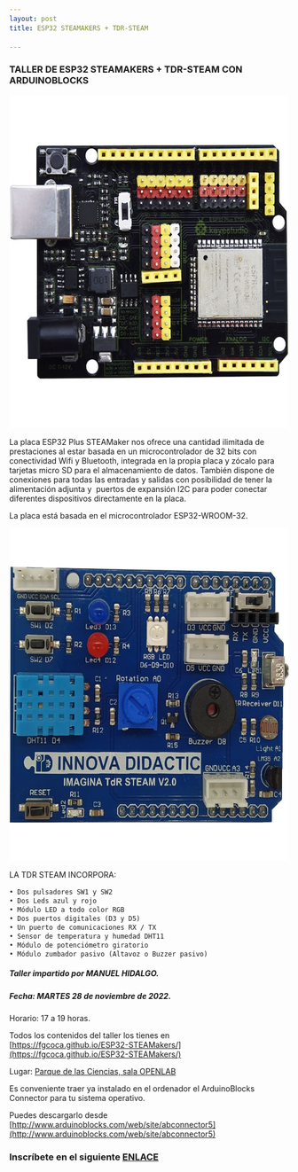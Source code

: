 ```yaml
---
layout: post
title: ESP32 STEAMAKERS + TDR-STEAM

---
```

### TALLER DE ESP32 STEAMAKERS + TDR-STEAM CON ARDUINOBLOCKS
<p align="center" >
<img src="/images/placa1.jpg" width="600" height="600"/>

</p>


La placa ESP32 Plus STEAMaker nos ofrece una cantidad ilimitada de prestaciones al estar basada en un microcontrolador de 32 bits con conectividad Wifi y Bluetooth, integrada en la propia placa y zócalo para tarjetas micro SD para el almacenamiento de datos. También dispone de conexiones para todas las entradas y salidas con posibilidad de tener la alimentación adjunta y  puertos de expansión I2C para poder conectar diferentes dispositivos directamente en la placa.

La placa está basada en el microcontrolador ESP32-WROOM-32.






<p align="center" >
<img src="/images/placa2.jpg" width="600" height="600"/>
</p>


LA TDR STEAM INCORPORA:


    • Dos pulsadores SW1 y SW2
    • Dos Leds azul y rojo
    • Módulo LED a todo color RGB
    • Dos puertos digitales (D3 y D5)
    • Un puerto de comunicaciones RX / TX
    • Sensor de temperatura y humedad DHT11
    • Módulo de potenciómetro giratorio 
    • Módulo zumbador pasivo (Altavoz o Buzzer pasivo)




##### Taller impartido por MANUEL HIDALGO.

##### Fecha: MARTES 28 de noviembre de 2022.


Horario: 17 a 19 horas.

Todos los contenidos del taller los tienes en [https://fgcoca.github.io/ESP32-STEAMakers/](https://fgcoca.github.io/ESP32-STEAMakers/)



Lugar: [Parque de las Ciencias, sala OPENLAB](https://goo.gl/maps/aQC1afhE8HR9uaVx8)


Es conveniente traer ya instalado en el ordenador el ArduinoBlocks Connector para tu sistema operativo.

Puedes descargarlo desde [http://www.arduinoblocks.com/web/site/abconnector5](http://www.arduinoblocks.com/web/site/abconnector5)

### Inscríbete en el siguiente [ENLACE](https://forms.gle/n4FmpMtpCWACF4MZ7)
